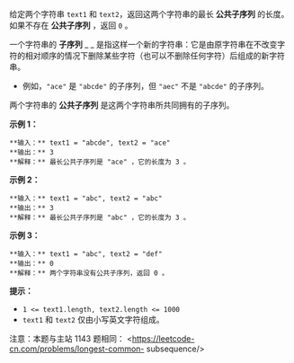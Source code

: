 给定两个字符串 `text1` 和 `text2`，返回这两个字符串的最长 **公共子序列** 的长度。如果不存在 **公共子序列** ，返回 `0` 。

一个字符串的  **子序列** _ _
是指这样一个新的字符串：它是由原字符串在不改变字符的相对顺序的情况下删除某些字符（也可以不删除任何字符）后组成的新字符串。

  * 例如，`"ace"` 是 `"abcde"` 的子序列，但 `"aec"` 不是 `"abcde"` 的子序列。

两个字符串的 **公共子序列** 是这两个字符串所共同拥有的子序列。



**示例 1：**

    
    
    **输入：** text1 = "abcde", text2 = "ace" 
    **输出：** 3  
    **解释：** 最长公共子序列是 "ace" ，它的长度为 3 。
    

**示例 2：**

    
    
    **输入：** text1 = "abc", text2 = "abc"
    **输出：** 3
    **解释：** 最长公共子序列是 "abc" ，它的长度为 3 。
    

**示例 3：**

    
    
    **输入：** text1 = "abc", text2 = "def"
    **输出：** 0
    **解释：** 两个字符串没有公共子序列，返回 0 。
    



**提示：**

  * `1 <= text1.length, text2.length <= 1000`
  * `text1` 和 `text2` 仅由小写英文字符组成。



注意：本题与主站 1143 题相同： <https://leetcode-cn.com/problems/longest-common-
subsequence/>

